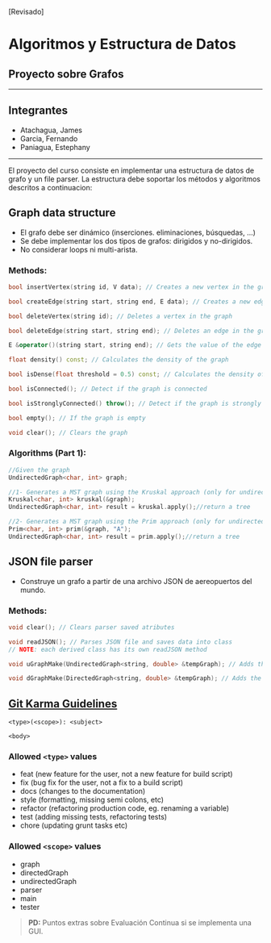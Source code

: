 [Revisado]

# Algoritmos y Estructura de Datos

## Proyecto sobre Grafos

---

## Integrantes

-   Atachagua, James
-   Garcia, Fernando
-   Paniagua, Estephany


---

El proyecto del curso consiste en implementar una estructura de datos de grafo y un file parser. La estructura debe soportar los métodos y algoritmos descritos a continuacion:

## Graph data structure

-   El grafo debe ser dinámico (inserciones. eliminaciones, búsquedas, ...)
-   Se debe implementar los dos tipos de grafos: dirigidos y no-dirigidos.
-   No considerar loops ni multi-arista.

### Methods:

```cpp
bool insertVertex(string id, V data); // Creates a new vertex in the graph with some data and an ID

bool createEdge(string start, string end, E data); // Creates a new edge in the graph with some data

bool deleteVertex(string id); // Deletes a vertex in the graph

bool deleteEdge(string start, string end); // Deletes an edge in the graph, it is not possible to search by the edge value, since it can be repeated

E &operator()(string start, string end); // Gets the value of the edge from the start and end vertexes

float density() const; // Calculates the density of the graph

bool isDense(float threshold = 0.5) const; // Calculates the density of the graph, and determine if it is dense dependening on a threshold value

bool isConnected(); // Detect if the graph is connected

bool isStronglyConnected() throw(); // Detect if the graph is strongly connected (only for directed graphs)

bool empty(); // If the graph is empty

void clear(); // Clears the graph
```

### Algorithms (Part 1):

```cpp
//Given the graph
UndirectedGraph<char, int> graph;

//1- Generates a MST graph using the Kruskal approach (only for undirected graphs)
Kruskal<char, int> kruskal(&graph);
UndirectedGraph<char, int> result = kruskal.apply();//return a tree

//2- Generates a MST graph using the Prim approach (only for undirected graphs)
Prim<char, int> prim(&graph, "A");
UndirectedGraph<char, int> result = prim.apply();//return a tree
```

## JSON file parser

-   Construye un grafo a partir de una archivo JSON de aereopuertos del mundo.

### Methods:

```cpp
void clear(); // Clears parser saved atributes

void readJSON(); // Parses JSON file and saves data into class
// NOTE: each derived class has its own readJSON method

void uGraphMake(UndirectedGraph<string, double> &tempGraph); // Adds the parsed data into the specified undirected graph

void dGraphMake(DirectedGraph<string, double> &tempGraph); // Adds the parsed data into the specified directed graph
```

## [Git Karma Guidelines](http://karma-runner.github.io/5.2/dev/git-commit-msg.html)

```
<type>(<scope>): <subject>

<body>
```

### Allowed `<type>` values

-   feat (new feature for the user, not a new feature for build script)
-   fix (bug fix for the user, not a fix to a build script)
-   docs (changes to the documentation)
-   style (formatting, missing semi colons, etc)
-   refactor (refactoring production code, eg. renaming a variable)
-   test (adding missing tests, refactoring tests)
-   chore (updating grunt tasks etc)

### Allowed `<scope>` values

-   graph
-   directedGraph
-   undirectedGraph
-   parser
-   main
-   tester

> **PD:** Puntos extras sobre Evaluación Continua si se implementa una GUI.
